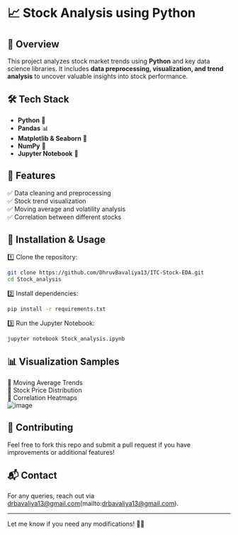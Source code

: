 # 📈 Stock Analysis using Python  

## 📌 Overview  
This project analyzes stock market trends using **Python** and key data science libraries. It includes **data preprocessing, visualization, and trend analysis** to uncover valuable insights into stock performance.  

## 🛠️ Tech Stack  
- **Python** 🐍  
- **Pandas** 📊  
- **Matplotlib & Seaborn** 🎨  
- **NumPy** 🔢  
- **Jupyter Notebook** 📒  

## 🚀 Features  
✅ Data cleaning and preprocessing  
✅ Stock trend visualization  
✅ Moving average and volatility analysis  
✅ Correlation between different stocks  

## 📂 Installation & Usage  
1️⃣ Clone the repository:  
```bash
git clone https://github.com/DhruvBavaliya13/ITC-Stock-EDA.git
cd Stock_analysis
```  
2️⃣ Install dependencies:  
```bash
pip install -r requirements.txt
```  
3️⃣ Run the Jupyter Notebook:  
```bash
jupyter notebook Stock_analysis.ipynb
```  

## 📊 Visualization Samples  
🔹 Moving Average Trends  
🔹 Stock Price Distribution  
🔹 Correlation Heatmaps  
![image](https://github.com/user-attachments/assets/3da59804-6b77-4253-a9fa-dd8cb08b59b9)


## 🤝 Contributing  
Feel free to fork this repo and submit a pull request if you have improvements or additional features!  

## 📬 Contact  
For any queries, reach out via drbavaliya13@gmail.com(mailto:drbavaliya13@gmail.com).  

---

Let me know if you need any modifications! 🚀🔥
